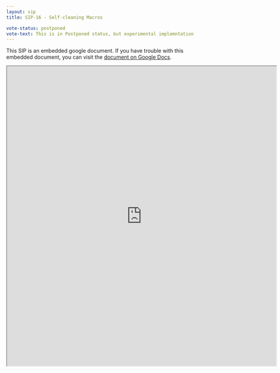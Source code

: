 ```yaml
---
layout: sip
title: SIP-16 - Self-cleaning Macros

vote-status: postponed
vote-text: This is in Postponed status, but experimental implemntation expected for 2.10.  Additionally the following actions the use of macro identifiers will be deprecated in in 2.10.
---
```



This SIP is an embedded google document. If you have trouble with this embedded document, you can visit the [document on Google Docs](https://docs.google.com/document/d/1O879Iz-567FzVb8kw6N5OBpei9dnbW0ZaT7-XNSa6Cs/edit?hl=en_US).

<iframe
  src="https://docs.google.com/document/d/1O879Iz-567FzVb8kw6N5OBpei9dnbW0ZaT7-XNSa6Cs/edit?hl=en_US"
  style="width:720px;height:800px;"></iframe>
